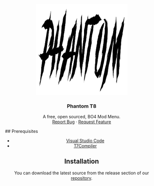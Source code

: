 <div id="top"></div>

<br />
<div align="center">
  <a href="https://github.com/Lurkzy/phantom-t8">
    <img src="images/preview.png" alt="Logo" width="300" height="300">
  </a>
  <h3 align="center">Phantom T8</h3>

  <p align="center">
	A free, open sourced, BO4 Mod Menu.
    <br />
    <a href="https://github.com/Lurkzy/phantom-t8/issues">Report Bug</a>
    ·
    <a href="https://github.com/Lurkzy/phantom-t8/issues">Request Feature</a>
  </p>
    
  <p align="left">
  ## Prerequisites
  <ul>
      <li><a href='https://github.com/Lurkzy/phantom-t8/releases'>Visual Studio Code</a></li>
      <li><a href='https://github.com/Lurkzy/phantom-t8/releases'>T7Compiler</a></li>
  </ul>
  </p>

  ## Installation
  You can download the latest source from the release section of our <a href='https://github.com/Lurkzy/phantom-t8/releases'>repository</a>.
</div>